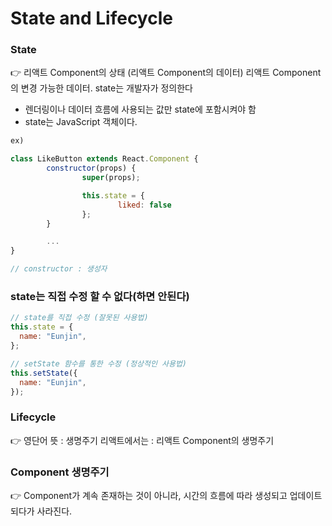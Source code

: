 # State and Lifecycle

### State

<aside>
👉 리액트 Component의 상태
(리액트 Component의 데이터)
리액트 Component의 변경 가능한 데이터. state는 개발자가 정의한다

</aside>

- 렌더링이나 데이터 흐름에 사용되는 값만 state에 포함시켜야 함
- state는 JavaScript 객체이다.

```jsx
ex)

class LikeButton extends React.Component {
		constructor(props) {
				super(props);

				this.state = {
						liked: false
				};
		}

		...
}

// constructor : 생성자
```

### state는 직접 수정 할 수 없다(하면 안된다)

```jsx
// state를 직접 수정 (잘못된 사용법)
this.state = {
  name: "Eunjin",
};

// setState 함수를 통한 수정 (정상적인 사용법)
this.setState({
  name: "Eunjin",
});
```

### Lifecycle

<aside>
👉 영단어 뜻 : 생명주기
리액트에서는 : 리액트 Component의 생명주기

</aside>

### Component 생명주기

<aside>
👉 Component가 계속 존재하는 것이 아니라, 시간의 흐름에 따라 생성되고 업데이트 되다가 사라진다.

</aside>
